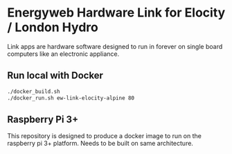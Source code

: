 # Energyweb Hardware Link for Elocity / London Hydro

Link apps are hardware software designed to run in forever on single board computers like an electronic appliance.

## Run local with Docker
```bash
./docker_build.sh
./docker_run.sh ew-link-elocity-alpine 80
```

## Raspberry Pi 3+

This repository is designed to produce a docker image to run on the raspberry pi 3+ platform. Needs to be built on same architecture.